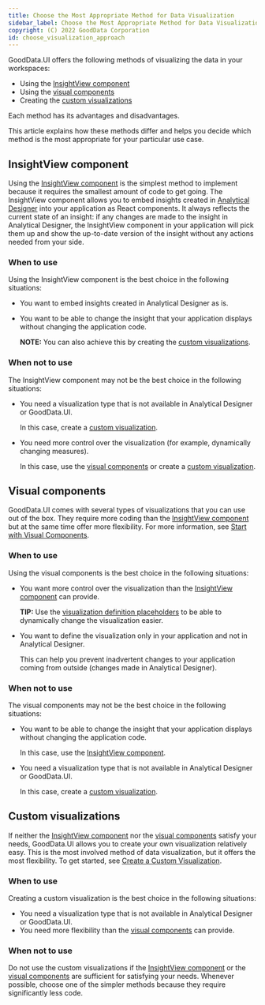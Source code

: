 ```yaml
---
title: Choose the Most Appropriate Method for Data Visualization
sidebar_label: Choose the Most Appropriate Method for Data Visualization
copyright: (C) 2022 GoodData Corporation
id: choose_visualization_approach
---
```


GoodData.UI offers the following methods of visualizing the data in your workspaces:

-  Using the [InsightView component](#insightview-component)
-  Using the [visual components](#visual-components)
-  Creating the [custom visualizations](#custom-visualizations)

Each method has its advantages and disadvantages.

This article explains how these methods differ and helps you decide which method is the most appropriate for your particular use case.

## InsightView component

Using the [InsightView component](10_vis__insight_view.md) is the simplest method to implement because it requires the smallest amount of code to get going.
The InsightView component allows you to embed insights created in [Analytical Designer](https://help.gooddata.com/pages/viewpage.action?pageId=86794494) into your application as React components.
It always reflects the current state of an insight: if any changes are made to the insight in Analytical Designer,
the InsightView component in your application will pick them up and show the up-to-date version of the insight without any actions needed from your side.

### When to use

Using the InsightView component is the best choice in the following situations:

-   You want to embed insights created in Analytical Designer as is.
-   You want to be able to change the insight that your application displays without changing the application code.
     
     **NOTE:** You can also achieve this by creating the [custom visualizations](#custom-visualizations).

### When not to use

The InsightView component may not be the best choice in the following situations:

-   You need a visualization type that is not available in Analytical Designer or GoodData.UI.
     
     In this case, create a [custom visualization](#custom-visualizations).
-   You need more control over the visualization (for example, dynamically changing measures).
    
     In this case, use the [visual components](#visual-components) or create a [custom visualization](#custom-visualizations).

## Visual components

GoodData.UI comes with several types of visualizations that you can use out of the box.
They require more coding than the [InsightView component](#insightview-component) but at the same time offer more flexibility.
For more information, see [Start with Visual Components](10_vis__start_with_visual_components.md).

### When to use

Using the visual components is the best choice in the following situations:

-   You want more control over the visualization than the [InsightView component](#insightview-component) can provide.
    
     **TIP:** Use the [visualization definition placeholders](30_tips__placeholders.md) to be able to dynamically change the visualization easier. 
-   You want to define the visualization only in your application and not in Analytical Designer.
    
     This can help you prevent inadvertent changes to your application coming from outside (changes made in Analytical Designer).

### When not to use

The visual components may not be the best choice in the following situations:

-   You want to be able to change the insight that your application displays without changing the application code.
    
     In this case, use the [InsightView component](#insightview-component).
-   You need a visualization type that is not available in Analytical Designer or GoodData.UI.
    
     In this case, create a [custom visualization](#custom-visualizations).

## Custom visualizations

If neither the [InsightView component](#insightview-component) nor the [visual components](#visual-components) satisfy your needs, GoodData.UI allows you to create your own visualization relatively easy.
This is the most involved method of data visualization, but it offers the most flexibility. To get started, see [Create a Custom Visualization](50_custom__create_new_visualization.md).

### When to use

Creating a custom visualization is the best choice in the following situations:

-   You need a visualization type that is not available in Analytical Designer or GoodData.UI.
-   You need more flexibility than the [visual components](#visual-components) can provide.

### When not to use

Do not use the custom visualizations if the [InsightView component](#insightview-component) or the [visual components](#visual-components) are sufficient for satisfying your needs. Whenever possible, choose one of the simpler methods because they require significantly less code.
